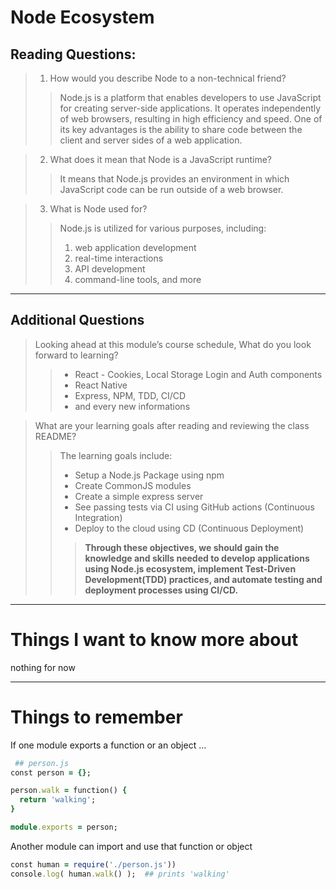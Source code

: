 # Node Ecosystem

## Reading Questions:

> 1. How would you describe Node to a non-technical friend?
>> Node.js is a platform that enables developers to use JavaScript for creating server-side applications. It operates independently of web browsers, resulting in high efficiency and speed. One of its key advantages is the ability to share code between the client and server sides of a web application.

> 2. What does it mean that Node is a JavaScript runtime?
 >> It means that Node.js provides an environment in which JavaScript code can be run outside of a web browser.

 > 3. What is Node used for?
>> Node.js is utilized for various purposes, including:
>> 1. web application development
>> 2. real-time interactions
>> 3. API development
>> 4. command-line tools, and more
------------
## Additional Questions
> Looking ahead at this module’s course schedule, What do you look forward to learning?
>> * React - Cookies, Local Storage Login and Auth components
>> * React Native
>> *  Express, NPM, TDD, CI/CD
>> * and every new informations

> What are your learning goals after reading and reviewing the class README?
>> The learning goals include:
>> * Setup a Node.js Package using npm
>> * Create CommonJS modules
>> * Create a simple express server
>> * See passing tests via CI using GitHub actions (Continuous Integration)
>> * Deploy to the cloud using CD (Continuous Deployment)
>>> **Through these objectives, we should gain the knowledge and skills needed to develop applications using Node.js ecosystem, implement Test-Driven Development(TDD) practices, and automate testing and deployment processes using CI/CD.**

------------

# Things I want to know more about
nothing for now 

------------------
# Things to remember 

If one module exports a function or an object …

```ruby
 ## person.js
const person = {};

person.walk = function() {
  return 'walking';
}

module.exports = person;
```

Another module can import and use that function or object
 ```ruby
const human = require('./person.js'))
console.log( human.walk() );  ## prints 'walking'
```